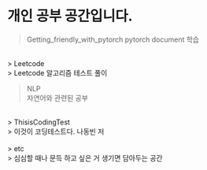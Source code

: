 # 개인 공부 공간입니다.

 > Getting_friendly_with_pytorch
 > pytorch document 학습<br/>
<br/>
> Leetcode <br/>
> Leetcode 알고리즘 테스트 풀이<br/>

> NLP<br/>
> 자연어와 관련된 공부<br/>
<br/>
> ThisisCodingTest <br/>
> 이것이 코딩테스트다. 나동빈 저 <br/>
<br/>
> etc <br/>
> 심심할 때나 문득 하고 싶은 거 생기면 담아두는 공간
